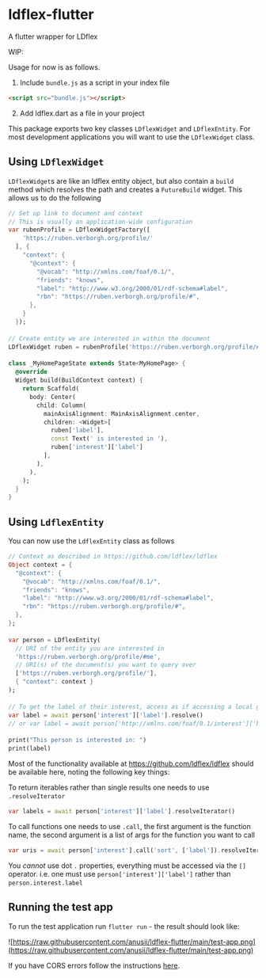 # ldflex-flutter
A flutter wrapper for LDflex

WIP:

Usage for now is as follows.

1) Include `bundle.js` as a script in your index file 
```html
<script src="bundle.js"></script>
```

2) Add ldflex.dart as a file in your project

This package exports two key classes `LDflexWidget` and `LDflexEntity`. For most development applications you will want to use the `LDflexWidget` class. 

## Using `LDflexWidget`

`LDflexWidget`s are like an ldflex entity object, but also contain a `build` method which resolves the path and creates a `FutureBuild` widget. This allows us to do the following

```dart
// Set up link to document and context
// This is usually an application-wide configuration
var rubenProfile = LDflexWidgetFactory([
    'https://ruben.verborgh.org/profile/'
  ], {
    "context": {
      "@context": {
        "@vocab": "http://xmlns.com/foaf/0.1/",
        "friends": "knows",
        "label": "http://www.w3.org/2000/01/rdf-schema#label",
        "rbn": "https://ruben.verborgh.org/profile/#",
      },
    }
  });

// Create entity we are interested in within the document
LDflexWidget ruben = rubenProfile('https://ruben.verborgh.org/profile/#me')

class _MyHomePageState extends State<MyHomePage> {
  @override
  Widget build(BuildContext context) {
    return Scaffold(
      body: Center(
        child: Column(
          mainAxisAlignment: MainAxisAlignment.center,
          children: <Widget>[
            ruben['label'],
            const Text(' is interested in '),
            ruben['interest']['label']
          ],
        ),
      ),
    );
  }
}
```

## Using `LdflexEntity`

You can now use the `LdflexEntity` class as follows

```dart
// Context as described in https://github.com/ldflex/ldflex
Object context = {
  "@context": {
    "@vocab": "http://xmlns.com/foaf/0.1/",
    "friends": "knows",
    "label": "http://www.w3.org/2000/01/rdf-schema#label",
    "rbn": "https://ruben.verborgh.org/profile/#",
  },
};

var person = LDflexEntity(
  // URI of the entity you are interested in
  'https://ruben.verborgh.org/profile/#me',
  // URI(s) of the document(s) you want to query over
  ['https://ruben.verborgh.org/profile/'],
  { "context": context }
);

// To get the label of their interest, access as if accessing a local graph and then use `.resolve` to resolve the data before using it
var label = await person['interest']['label'].resolve()
// or var label = await person['http://xmlns.com/foaf/0.1/interest']['http://www.w3.org/2000/01/rdf-schema#label'].resolve()

print("This person is interested in: ")
print(label)
```

Most of the functionality available at https://github.com/ldflex/ldflex should be available here, noting the following key things:

To return iterables rather than single results one needs to use `.resolveIterator`

```dart
var labels = await person['interest']['label'].resolveIterator()
```

To call functions one needs to use `.call`, the first argument is the function name, the second argument is a list of args for the function you want to call

```dart
var uris = await person['interest'].call('sort', ['label']).resolveIterator()
```

You *cannot* use dot `.` properties, everything must be accessed via the `[]` operator. i.e. one must use `person['interest']['label']` rather than `person.interest.label`

## Running the test app

To run the test application run `flutter run` - the result should look like:

![https://raw.githubusercontent.com/anusii/ldflex-flutter/main/test-app.png](https://raw.githubusercontent.com/anusii/ldflex-flutter/main/test-app.png)

If you have CORS errors follow the instructions [here](https://www.google.com/search?channel=fs&client=ubuntu&q=chrome+disable+cors).
